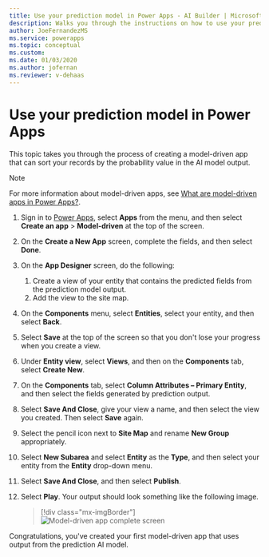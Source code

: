 ```yaml
---
title: Use your prediction model in Power Apps - AI Builder | Microsoft Docs
description: Walks you through the instructions on how to use your prediction model in a model-driven app.
author: JoeFernandezMS
ms.service: powerapps
ms.topic: conceptual
ms.custom: 
ms.date: 01/03/2020
ms.author: jofernan
ms.reviewer: v-dehaas
---
```


# Use your prediction model in Power Apps

This topic takes you through the process of creating a model-driven app that can sort your records by the probability value in the AI model output.

> [!NOTE]
> For more information about model-driven apps, see [What are model-driven apps in Power Apps?](/powerapps/maker/model-driven-apps/model-driven-app-overview).

1. Sign in to [Power Apps](https://make.powerapps.com/), select **Apps** from the menu, and then select **Create an app** > **Model-driven** at the top of the screen.
1. On the **Create a New App** screen, complete the fields, and then select **Done**.
1. On the **App Designer** screen, do the following:
    1. Create a view of your entity that contains the predicted fields from the prediction model<!--Edit okay?--> output.
    2. Add the view to the site map.
1. On the **Components** menu, select **Entities**, select your entity, and then select **Back**.
1. Select **Save** at the top of the screen so that you don't lose your progress when you create a view. 
1. Under **Entity view**, select **Views**, and then on the **Components** tab, select **Create New**.
1. On the **Components** tab, select **Column Attributes – Primary Entity**, and then select the fields generated by prediction output.
1. Select **Save And Close**, give your view a name, and then select the view you created. Then select **Save** again. 
1. Select the pencil icon next to **Site Map** and rename **New Group** appropriately. 
1. Select **New Subarea** and select **Entity** as the **Type**, and then select your entity from the **Entity** drop-down menu.
1. Select **Save And Close**, and then select **Publish**.
1. Select **Play**. Your output should look something like the following image.

    > [!div class="mx-imgBorder"]
    > ![Model-driven app complete screen](media/model-driven-app-scr.png "Model-driven app complete screen")

Congratulations, you've created your first model-driven app that uses output from the prediction AI model.

